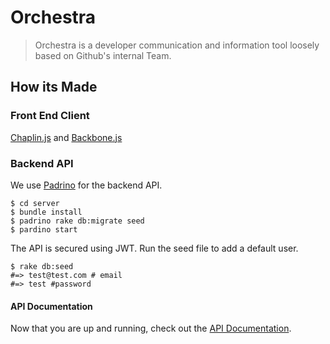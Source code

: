 # Orchestra

> Orchestra is a developer communication and information tool loosely based on Github's internal Team.

## How its Made
### Front End Client
[Chaplin.js](http://chaplinjs.org/) and [Backbone.js](http://backbonejs.org/)

### Backend API
We use [Padrino](http://www.padrinorb.com/) for the backend API.

```shell
$ cd server
$ bundle install
$ padrino rake db:migrate seed
$ pardino start
```

The API is secured using JWT.  Run the seed file to add a default user.

```shell
$ rake db:seed
#=> test@test.com # email
#=> test #password
```

#### API Documentation
 Now that you are up and running, check out the [API Documentation](http://opusgroupllc.github.io/orchestra-api-docs/#introduction).

